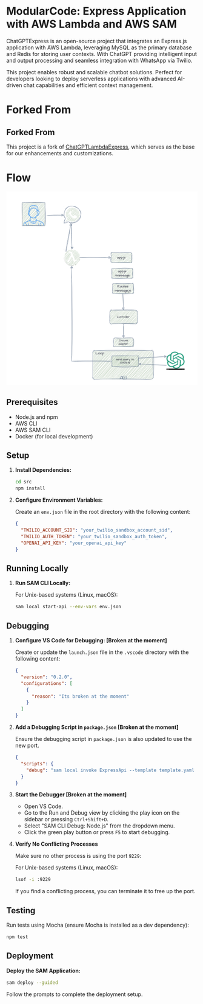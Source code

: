 # ModularCode: Express Application with AWS Lambda and AWS SAM

ChatGPTExpress is an open-source project that integrates an Express.js application with AWS Lambda, leveraging MySQL as the primary database and Redis for storing user contexts. With ChatGPT providing intelligent input and output processing and seamless integration with WhatsApp via Twilio.

This project enables robust and scalable chatbot solutions. Perfect for developers looking to deploy serverless applications with advanced AI-driven chat capabilities and efficient context management.

# Forked From

## Forked From

This project is a fork of [ChatGPTLambdaExpress](https://github.com/bytebard-1151/ChatGPTLambdaExpress), which serves as the base for our enhancements and customizations.

# Flow

![alt text](flow.png)

## Prerequisites

- Node.js and npm
- AWS CLI
- AWS SAM CLI
- Docker (for local development)

## Setup

1. **Install Dependencies:**

   ```bash
   cd src
   npm install
   ```

2. **Configure Environment Variables:**

   Create an `env.json` file in the root directory with the following content:

   ```json
   {
     "TWILIO_ACCOUNT_SID": "your_twilio_sandbox_account_sid",
     "TWILIO_AUTH_TOKEN": "your_twilio_sandbox_auth_token",
     "OPENAI_API_KEY": "your_openai_api_key"
   }
   ```

## Running Locally

1. **Run SAM CLI Locally:**

   For Unix-based systems (Linux, macOS):

   ```bash
   sam local start-api --env-vars env.json
   ```

## Debugging

1. **Configure VS Code for Debugging: [Broken at the moment]**

   Create or update the `launch.json` file in the `.vscode` directory with the following content:

   ```json
   {
     "version": "0.2.0",
     "configurations": [
       {
         "reason": "Its broken at the moment"
       }
     ]
   }
   ```

2. **Add a Debugging Script in `package.json` [Broken at the moment]**

   Ensure the debugging script in `package.json` is also updated to use the new port.

   ```json
   {
     "scripts": {
       "debug": "sam local invoke ExpressApi --template template.yaml --env-vars env.json --debug-port 9229"
     }
   }
   ```

3. **Start the Debugger [Broken at the moment]**

   - Open VS Code.
   - Go to the Run and Debug view by clicking the play icon on the sidebar or pressing `Ctrl+Shift+D`.
   - Select "SAM CLI Debug: Node.js" from the dropdown menu.
   - Click the green play button or press `F5` to start debugging.

4. **Verify No Conflicting Processes**

   Make sure no other process is using the port `9229`:

   For Unix-based systems (Linux, macOS):

   ```bash
   lsof -i :9229
   ```

   If you find a conflicting process, you can terminate it to free up the port.

## Testing

Run tests using Mocha (ensure Mocha is installed as a dev dependency):

```bash
npm test
```

## Deployment

**Deploy the SAM Application:**

```bash
sam deploy --guided
```

Follow the prompts to complete the deployment setup.
